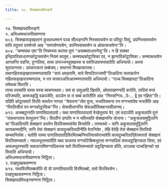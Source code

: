```yaml
---
title: १४. सिक्खापदविभङ्गो

---
```

१४. सिक्खापदविभङ्गो  
१. अभिधम्मभाजनीयवण्णना  
७०३. सिक्खासङ्खातानं कुसलधम्मानं पञ्च सीलङ्गानि निस्सयभावेन वा पतिट्ठा सियुं, उपनिस्सयभावेन वाति तदुभयं दस्सेन्तो आह ‘‘सम्पयोगवसेन, उपनिस्सयवसेन च ओकासभावेना’’ति।  
७०४. ‘‘कम्मपथा एवा’’ति नियमस्स कतत्ता वुत्तं ‘‘असब्बसाधारणेसू’’ति। न हि सक्का इन्द्रियादिसाधारणकोट्ठासवसेन नियमं कातुम्। कम्मपथकोट्ठासिका एव, न झानादिकोट्ठासिका। कम्मपथभावेन आगतन्ति वदन्ति, दुग्गतिया, तत्थ उप्पज्जनदुक्खस्स च पवत्तिउपायभावतोति अधिप्पायो। अस्स सुरापानस्स। उपकारकत्तं सब्बेसम्। सभागत्तं मिच्छाचारस्स।  
तथागहितसङ्खारारम्मणतायाति ‘‘सत्तं अवहरामि, सत्ते विप्पटिपज्जामी’’तिआदिना सत्ताकारेन गहितसङ्खारारम्मणताय, न पन सत्तपञ्ञत्तिआरम्मणतायाति अधिप्पायो। ‘‘पञ्च सिक्खापदा’’तिआदिना तमेवत्थं विवरति।  
तस्स तस्साति यस्स यस्स ब्यसनत्थाय। सयं वा उसुआदिं खिपति, ओपातखणनादिं करोति, तादिसं मन्तं परिजप्पति, कम्मजइद्धिं वळञ्जेति, अञ्ञेन वा तं सब्बं कारेतीति आह ‘‘निस्सग्गिय…पे॰… द्वे एव गहिता’’ति।  
यदिपि कोट्ठासवारे विरति सरूपेन नागता ‘‘येवापना’’त्वेव वुत्ता, भजापियमाना पन मग्गभावंयेव भजतीति आह ‘‘विरतिसीलं पन मग्गकोट्ठासिक’’न्ति। सेससीलानन्ति सेसअवीतिक्कन्तसीलानम्।  
७१२. अभब्बट्ठानाति पाणातिपातादयो। यथा पाणातिपातादयो वेरहेतुताय वेरं, एवं तदञ्ञेपि अकुसलाति वुत्तं ‘‘तंसभागताय वेरभूतान’’न्ति। विरतीनं उप्पत्ति न न भविस्सति सेक्खानन्ति योजना। ‘‘अकुसलसमुट्ठितानि चा’’तिआदिनापि सेक्खानं उभयेन विरतिसब्भावंयेव विभावेति। तस्सत्थो – यानि अकुसलसमुट्ठितानि कायकम्मादीनि, तानि तेसं सेक्खानं कायदुच्चरितादीनीति वेरानियेव , तेहि वेरेहि तेसं सेक्खानं विरतियो सम्भवन्तियेव। यतोति यस्मा पाणातिपातादिविरमितब्बनिप्परियायवेराभावेपि कायदुच्चरितादिवेरमत्ततो सेक्खानं विरतिसम्भवतो। नफलभूतस्सापीति यथा फलस्स मग्गपटिबिम्बभूतत्ता मग्गसदिसं सत्तअट्ठङ्गिकता सिया, एवं अफलभूतस्सापि सकदागामिमग्गादिकस्स यतो विरतिसम्भवतो अट्ठङ्गिकता होति, अञ्ञथा पञ्चङ्गिको एव सियाति अधिप्पायो।  
अभिधम्मभाजनीयवण्णना निट्ठिता।  
२. पञ्हपुच्छकवण्णना  
७१४. यथाविरमितब्बतोति यो यो पाणातिपातादि विरमितब्बो, ततो विरतिवसेन।  
पञ्हपुच्छकवण्णना निट्ठिता।  
सिक्खापदविभङ्गवण्णना निट्ठिता।  